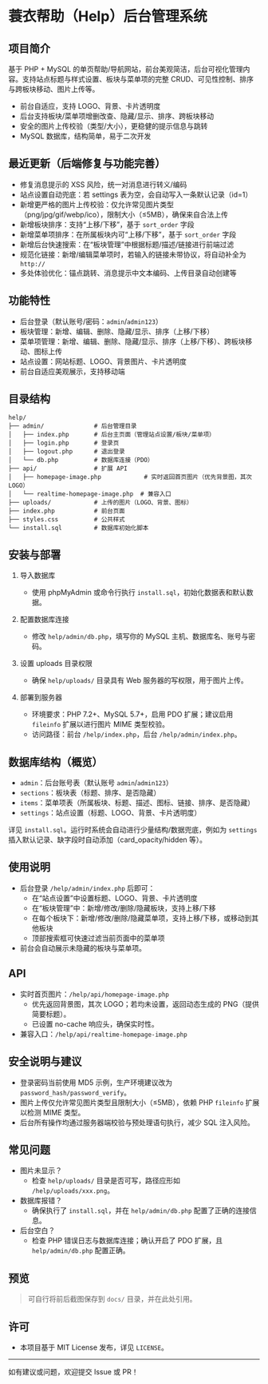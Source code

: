 # 蓑衣帮助（Help）后台管理系统

## 项目简介

基于 PHP + MySQL 的单页帮助/导航网站，前台美观简洁，后台可视化管理内容。支持站点标题与样式设置、板块与菜单项的完整 CRUD、可见性控制、排序与跨板块移动、图片上传等。

- 前台自适应，支持 LOGO、背景、卡片透明度
- 后台支持板块/菜单项增删改查、隐藏/显示、排序、跨板块移动
- 安全的图片上传校验（类型/大小），更稳健的提示信息与跳转
- MySQL 数据库，结构简单，易于二次开发

## 最近更新（后端修复与功能完善）

- 修复消息提示的 XSS 风险，统一对消息进行转义/编码
- 站点设置自动兜底：若 settings 表为空，会自动写入一条默认记录（id=1）
- 新增更严格的图片上传校验：仅允许常见图片类型（png/jpg/gif/webp/ico），限制大小（≤5MB），确保来自合法上传
- 新增板块排序：支持“上移/下移”，基于 `sort_order` 字段
- 新增菜单项排序：在所属板块内可“上移/下移”，基于 `sort_order` 字段
- 新增后台快速搜索：在“板块管理”中根据标题/描述/链接进行前端过滤
- 规范化链接：新增/编辑菜单项时，若输入的链接未带协议，将自动补全为 `http://`
- 多处体验优化：锚点跳转、消息提示中文本编码、上传目录自动创建等

## 功能特性

- 后台登录（默认账号/密码：`admin`/`admin123`）
- 板块管理：新增、编辑、删除、隐藏/显示、排序（上移/下移）
- 菜单项管理：新增、编辑、删除、隐藏/显示、排序（上移/下移）、跨板块移动、图标上传
- 站点设置：网站标题、LOGO、背景图片、卡片透明度
- 前台自适应美观展示，支持移动端

## 目录结构

```
help/
├── admin/              # 后台管理目录
│   ├── index.php       # 后台主页面（管理站点设置/板块/菜单项）
│   ├── login.php       # 登录页
│   ├── logout.php      # 退出登录
│   └── db.php          # 数据库连接（PDO）
├── api/                # 扩展 API
│   ├── homepage-image.php            # 实时返回首页图片（优先背景图，其次 LOGO）
│   └── realtime-homepage-image.php  # 兼容入口
├── uploads/            # 上传的图片（LOGO、背景、图标）
├── index.php           # 前台页面
├── styles.css          # 公共样式
└── install.sql         # 数据库初始化脚本
```

## 安装与部署

1. 导入数据库
   - 使用 phpMyAdmin 或命令行执行 `install.sql`，初始化数据表和默认数据。

2. 配置数据库连接
   - 修改 `help/admin/db.php`，填写你的 MySQL 主机、数据库名、账号与密码。

3. 设置 uploads 目录权限
   - 确保 `help/uploads/` 目录具有 Web 服务器的写权限，用于图片上传。

4. 部署到服务器
   - 环境要求：PHP 7.2+、MySQL 5.7+，启用 PDO 扩展；建议启用 `fileinfo` 扩展以进行图片 MIME 类型校验。
   - 访问路径：前台 `/help/index.php`，后台 `/help/admin/index.php`。

## 数据库结构（概览）

- `admin`：后台账号表（默认账号 `admin`/`admin123`）
- `sections`：板块表（标题、排序、是否隐藏）
- `items`：菜单项表（所属板块、标题、描述、图标、链接、排序、是否隐藏）
- `settings`：站点设置（标题、LOGO、背景、卡片透明度）

详见 `install.sql`。运行时系统会自动进行少量结构/数据兜底，例如为 `settings` 插入默认记录、缺字段时自动添加（card_opacity/hidden 等）。

## 使用说明

- 后台登录 `/help/admin/index.php` 后即可：
  - 在“站点设置”中设置标题、LOGO、背景、卡片透明度
  - 在“板块管理”中：新增/修改/删除/隐藏板块，支持上移/下移
  - 在每个板块下：新增/修改/删除/隐藏菜单项，支持上移/下移，或移动到其他板块
  - 顶部搜索框可快速过滤当前页面中的菜单项
- 前台会自动展示未隐藏的板块与菜单项。

## API

- 实时首页图片：`/help/api/homepage-image.php`
  - 优先返回背景图，其次 LOGO；若均未设置，返回动态生成的 PNG（提供简要标题）。
  - 已设置 no-cache 响应头，确保实时性。
- 兼容入口：`/help/api/realtime-homepage-image.php`

## 安全说明与建议

- 登录密码当前使用 MD5 示例，生产环境建议改为 `password_hash/password_verify`。
- 图片上传仅允许常见图片类型且限制大小（≤5MB），依赖 PHP `fileinfo` 扩展以检测 MIME 类型。
- 后台所有操作均通过服务器端校验与预处理语句执行，减少 SQL 注入风险。

## 常见问题

- 图片未显示？
  - 检查 `help/uploads/` 目录是否可写，路径应形如 `/help/uploads/xxx.png`。
- 数据库报错？
  - 确保执行了 `install.sql`，并在 `help/admin/db.php` 配置了正确的连接信息。
- 后台空白？
  - 检查 PHP 错误日志与数据库连接；确认开启了 PDO 扩展，且 `help/admin/db.php` 配置正确。

## 预览

> 可自行将前后截图保存到 `docs/` 目录，并在此处引用。

## 许可

- 本项目基于 MIT License 发布，详见 `LICENSE`。

---

如有建议或问题，欢迎提交 Issue 或 PR！
